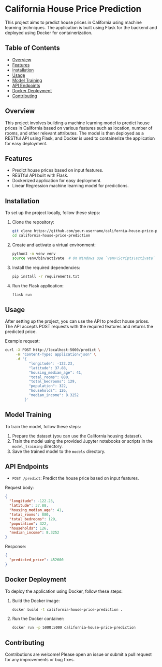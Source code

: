 # California House Price Prediction

This project aims to predict house prices in California using machine learning techniques. The application is built using Flask for the backend and deployed using Docker for containerization.

## Table of Contents
- [Overview](#overview)
- [Features](#features)
- [Installation](#installation)
- [Usage](#usage)
- [Model Training](#model-training)
- [API Endpoints](#api-endpoints)
- [Docker Deployment](#docker-deployment)
- [Contributing](#contributing)

## Overview
This project involves building a machine learning model to predict house prices in California based on various features such as location, number of rooms, and other relevant attributes. The model is then deployed as a RESTful API using Flask, and Docker is used to containerize the application for easy deployment.

## Features
- Predict house prices based on input features.
- RESTful API built with Flask.
- Dockerized application for easy deployment.
- Linear Regression machine learning model for predictions.

## Installation
To set up the project locally, follow these steps:

1. Clone the repository:
    ```bash
    git clone https://github.com/your-username/california-house-price-prediction.git
    cd california-house-price-prediction
    ```

2. Create and activate a virtual environment:
    ```bash
    python3 -m venv venv
    source venv/bin/activate  # On Windows use `venv\Scripts\activate`
    ```

3. Install the required dependencies:
    ```bash
    pip install -r requirements.txt
    ```

4. Run the Flask application:
    ```bash
    flask run
    ```

## Usage
After setting up the project, you can use the API to predict house prices. The API accepts POST requests with the required features and returns the predicted price.

Example request:
```bash
curl -X POST http://localhost:5000/predict \
     -H "Content-Type: application/json" \
     -d '{
           "longitude": -122.23,
           "latitude": 37.88,
           "housing_median_age": 41,
           "total_rooms": 880,
           "total_bedrooms": 129,
           "population": 322,
           "households": 126,
           "median_income": 8.3252
         }'
```

## Model Training
To train the model, follow these steps:

1. Prepare the dataset (you can use the California housing dataset).
2. Train the model using the provided Jupyter notebooks or scripts in the `model_training` directory.
3. Save the trained model to the `models` directory.


## API Endpoints
- `POST /predict`: Predict the house price based on input features.

Request body:
```json
{
  "longitude": -122.23,
  "latitude": 37.88,
  "housing_median_age": 41,
  "total_rooms": 880,
  "total_bedrooms": 129,
  "population": 322,
  "households": 126,
  "median_income": 8.3252
}
```

Response:
```json
{
  "predicted_price": 452600
}
```

## Docker Deployment
To deploy the application using Docker, follow these steps:

1. Build the Docker image:
    ```bash
    docker build -t california-house-price-prediction .
    ```

2. Run the Docker container:
    ```bash
    docker run -p 5000:5000 california-house-price-prediction
    ```

## Contributing
Contributions are welcome! Please open an issue or submit a pull request for any improvements or bug fixes.
